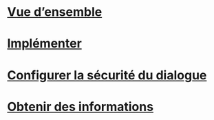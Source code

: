 # [Vue d’ensemble](event-notifications.md)  
# [Implémenter](implement-event-notifications.md)  
# [Configurer la sécurité du dialogue](configure-dialog-security-for-event-notifications.md)  
# [Obtenir des informations](get-information-about-event-notifications.md)  
